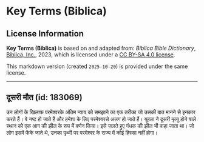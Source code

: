 # Key Terms (Biblica)

## License Information

**Key Terms (Biblica)** is based on and adapted from: _Biblica Bible Dictionary_, [Biblica, Inc.](https://www.biblica.com/), 2023, which is licensed under a [CC BY-SA 4.0 license](https://creativecommons.org/licenses/by-sa/4.0/legalcode.en).

This markdown version (created `2025-10-20`) is provided under the same license.



--------------------------------

## दूसरी मौत (id: 183069)

उन लोगों के खिलाफ परमेश्‍वरके अंतिम न्याय को समझाने का एक तरीका जो उसकी बात मानने से इनकार करते हैं। वे नष्ट हो जाते हैं और हमेशा के लिए परमेश्‍वरसे अलग हो जाते हैं। यूहन्ना ने दूसरी मृत्यु होने वाले स्थान को एक आग की झील के रूप में वर्णन किया। इसे जलते हुए गंधक की झील भी कहा जाता था। जो लोग इसमें फेंके जाते थे, उनका पृथ्वी पर परमेश्वर के राज्य में कोई हिस्सा नहीं होगा।


